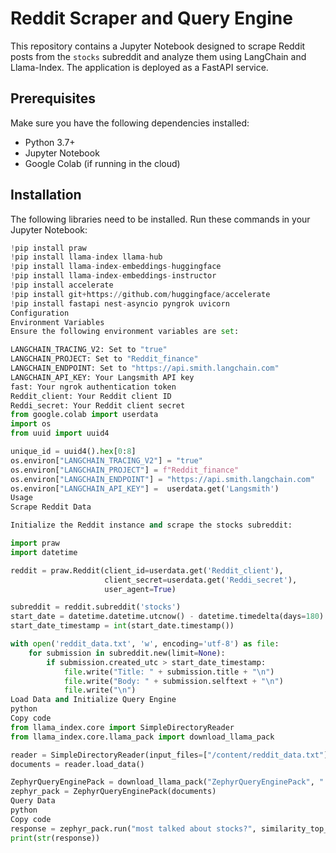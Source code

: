 # Reddit Scraper and Query Engine

This repository contains a Jupyter Notebook designed to scrape Reddit posts from the `stocks` subreddit and analyze them using LangChain and Llama-Index. The application is deployed as a FastAPI service.

## Prerequisites

Make sure you have the following dependencies installed:

- Python 3.7+
- Jupyter Notebook
- Google Colab (if running in the cloud)

## Installation

The following libraries need to be installed. Run these commands in your Jupyter Notebook:

```python
!pip install praw
!pip install llama-index llama-hub
!pip install llama-index-embeddings-huggingface
!pip install llama-index-embeddings-instructor
!pip install accelerate
!pip install git+https://github.com/huggingface/accelerate
!pip install fastapi nest-asyncio pyngrok uvicorn
Configuration
Environment Variables
Ensure the following environment variables are set:

LANGCHAIN_TRACING_V2: Set to "true"
LANGCHAIN_PROJECT: Set to "Reddit_finance"
LANGCHAIN_ENDPOINT: Set to "https://api.smith.langchain.com"
LANGCHAIN_API_KEY: Your Langsmith API key
fast: Your ngrok authentication token
Reddit_client: Your Reddit client ID
Reddi_secret: Your Reddit client secret
from google.colab import userdata
import os
from uuid import uuid4

unique_id = uuid4().hex[0:8]
os.environ["LANGCHAIN_TRACING_V2"] = "true"
os.environ["LANGCHAIN_PROJECT"] = f"Reddit_finance"
os.environ["LANGCHAIN_ENDPOINT"] = "https://api.smith.langchain.com"
os.environ["LANGCHAIN_API_KEY"] =  userdata.get('Langsmith')
Usage
Scrape Reddit Data

Initialize the Reddit instance and scrape the stocks subreddit:

import praw
import datetime

reddit = praw.Reddit(client_id=userdata.get('Reddit_client'),
                     client_secret=userdata.get('Reddi_secret'),
                     user_agent=True)

subreddit = reddit.subreddit('stocks')
start_date = datetime.datetime.utcnow() - datetime.timedelta(days=180)
start_date_timestamp = int(start_date.timestamp())

with open('reddit_data.txt', 'w', encoding='utf-8') as file:
    for submission in subreddit.new(limit=None):
        if submission.created_utc > start_date_timestamp:
            file.write("Title: " + submission.title + "\n")
            file.write("Body: " + submission.selftext + "\n")
            file.write("\n")
Load Data and Initialize Query Engine
python
Copy code
from llama_index.core import SimpleDirectoryReader
from llama_index.core.llama_pack import download_llama_pack

reader = SimpleDirectoryReader(input_files=["/content/reddit_data.txt"])
documents = reader.load_data()

ZephyrQueryEnginePack = download_llama_pack("ZephyrQueryEnginePack", "./zephyr_pack")
zephyr_pack = ZephyrQueryEnginePack(documents)
Query Data
python
Copy code
response = zephyr_pack.run("most talked about stocks?", similarity_top_k=2)
print(str(response))
